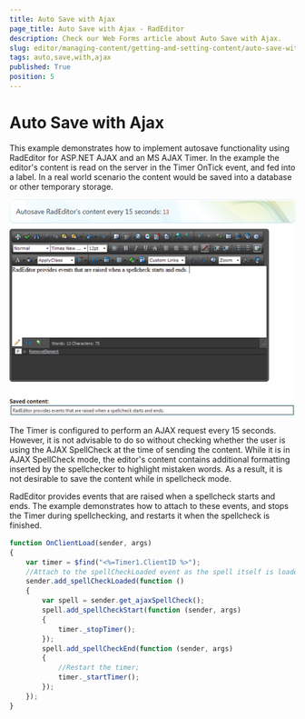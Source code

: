 ```yaml
---
title: Auto Save with Ajax
page_title: Auto Save with Ajax - RadEditor
description: Check our Web Forms article about Auto Save with Ajax.
slug: editor/managing-content/getting-and-setting-content/auto-save-with-ajax
tags: auto,save,with,ajax
published: True
position: 5
---
```


# Auto Save with Ajax

This example demonstrates how to implement autosave functionality using RadEditor for ASP.NET AJAX and an MS AJAX Timer. In the example the editor's content is read on the server in the Timer OnTick event, and fed into a label. In a real world scenario the content would be saved into a database or other temporary storage.

![](images/editor-gettingsettingcontent002.png)

The Timer is configured to perform an AJAX request every 15 seconds. However, it is not advisable to do so without checking whether the user is using the AJAX SpellCheck at the time of sending the content. While it is in AJAX SpellCheck mode, the editor's content contains additional formatting inserted by the spellchecker to highlight mistaken words. As a result, it is not desirable to save the content while in spellcheck mode.

RadEditor provides events that are raised when a spellcheck starts and ends. The example demonstrates how to attach to these events, and stops the Timer during spellchecking, and restarts it when the spellcheck is finished.

````JavaScript
function OnClientLoad(sender, args)
{
	var timer = $find("<%=Timer1.ClientID %>");
	//Attach to the spellCheckLoaded event as the spell itself is loaded with AJAX         
	sender.add_spellCheckLoaded(function ()
	{
		var spell = sender.get_ajaxSpellCheck();
		spell.add_spellCheckStart(function (sender, args)
		{
			timer._stopTimer();
		});
		spell.add_spellCheckEnd(function (sender, args)
		{
			//Restart the timer;                         
			timer._startTimer();
		});
	});
}	
````


